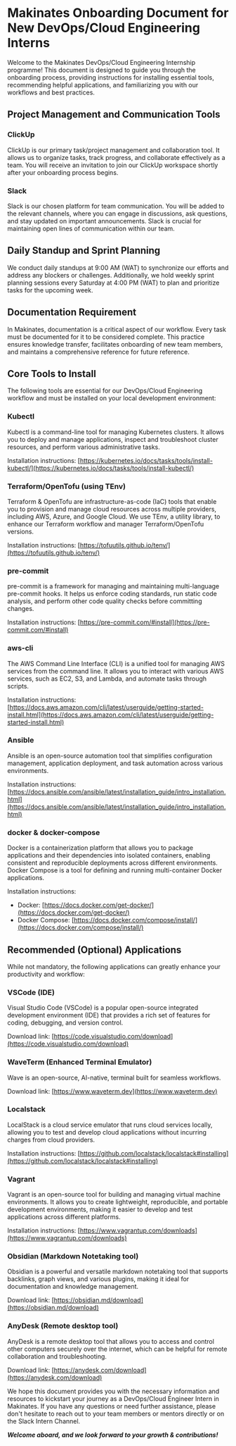 # Makinates Onboarding Document for New DevOps/Cloud Engineering Interns

Welcome to the Makinates DevOps/Cloud Engineering Internship programme! This document is designed to guide you through the onboarding process, providing instructions for installing essential tools, recommending helpful applications, and familiarizing you with our workflows and best practices.

## Project Management and Communication Tools

### ClickUp

ClickUp is our primary task/project management and collaboration tool. It allows us to organize tasks, track progress, and collaborate effectively as a team. You will receive an invitation to join our ClickUp workspace shortly after your onboarding process begins.

### Slack

Slack is our chosen platform for team communication. You will be added to the relevant channels, where you can engage in discussions, ask questions, and stay updated on important announcements. Slack is crucial for maintaining open lines of communication within our team.

## Daily Standup and Sprint Planning

We conduct daily standups at 9:00 AM (WAT) to synchronize our efforts and address any blockers or challenges. Additionally, we hold weekly sprint planning sessions every Saturday at 4:00 PM (WAT) to plan and prioritize tasks for the upcoming week.

## Documentation Requirement

In Makinates, documentation is a critical aspect of our workflow. Every task must be documented for it to be considered complete. This practice ensures knowledge transfer, facilitates onboarding of new team members, and maintains a comprehensive reference for future reference.

## Core Tools to Install

The following tools are essential for our DevOps/Cloud Engineering workflow and must be installed on your local development environment:

### Kubectl

Kubectl is a command-line tool for managing Kubernetes clusters. It allows you to deploy and manage applications, inspect and troubleshoot cluster resources, and perform various administrative tasks.

Installation instructions: [https://kubernetes.io/docs/tasks/tools/install-kubectl/](https://kubernetes.io/docs/tasks/tools/install-kubectl/)

### Terraform/OpenTofu (using TEnv)

Terraform & OpenTofu are infrastructure-as-code (IaC) tools that enable you to provision and manage cloud resources across multiple providers, including AWS, Azure, and Google Cloud. We use TEnv, a utility library, to enhance our Terraform workflow and manager Terraform/OpenTofu versions.

Installation instructions: [https://tofuutils.github.io/tenv/](https://tofuutils.github.io/tenv/)

### pre-commit

pre-commit is a framework for managing and maintaining multi-language pre-commit hooks. It helps us enforce coding standards, run static code analysis, and perform other code quality checks before committing changes.

Installation instructions: [https://pre-commit.com/#install](https://pre-commit.com/#install)

### aws-cli

The AWS Command Line Interface (CLI) is a unified tool for managing AWS services from the command line. It allows you to interact with various AWS services, such as EC2, S3, and Lambda, and automate tasks through scripts.

Installation instructions: [https://docs.aws.amazon.com/cli/latest/userguide/getting-started-install.html](https://docs.aws.amazon.com/cli/latest/userguide/getting-started-install.html)

### Ansible

Ansible is an open-source automation tool that simplifies configuration management, application deployment, and task automation across various environments.

Installation instructions: [https://docs.ansible.com/ansible/latest/installation_guide/intro_installation.html](https://docs.ansible.com/ansible/latest/installation_guide/intro_installation.html)

### docker & docker-compose

Docker is a containerization platform that allows you to package applications and their dependencies into isolated containers, enabling consistent and reproducible deployments across different environments. Docker Compose is a tool for defining and running multi-container Docker applications.

Installation instructions:

- Docker: [https://docs.docker.com/get-docker/](https://docs.docker.com/get-docker/)
- Docker Compose: [https://docs.docker.com/compose/install/](https://docs.docker.com/compose/install/)

## Recommended (Optional) Applications

While not mandatory, the following applications can greatly enhance your productivity and workflow:

### VSCode (IDE)

Visual Studio Code (VSCode) is a popular open-source integrated development environment (IDE) that provides a rich set of features for coding, debugging, and version control.

Download link: [https://code.visualstudio.com/download](https://code.visualstudio.com/download)

### WaveTerm (Enhanced Terminal Emulator)

Wave is an open-source, AI-native, terminal built for seamless workflows.

Download link: [https://www.waveterm.dev](https://www.waveterm.dev)

### Localstack

LocalStack is a cloud service emulator that runs cloud services locally, allowing you to test and develop cloud applications without incurring charges from cloud providers.

Installation instructions: [https://github.com/localstack/localstack#installing](https://github.com/localstack/localstack#installing)

### Vagrant

Vagrant is an open-source tool for building and managing virtual machine environments. It allows you to create lightweight, reproducible, and portable development environments, making it easier to develop and test applications across different platforms.

Installation instructions: [https://www.vagrantup.com/downloads](https://www.vagrantup.com/downloads)

### Obsidian (Markdown Notetaking tool)

Obsidian is a powerful and versatile markdown notetaking tool that supports backlinks, graph views, and various plugins, making it ideal for documentation and knowledge management.

Download link: [https://obsidian.md/download](https://obsidian.md/download)

### AnyDesk (Remote desktop tool)

AnyDesk is a remote desktop tool that allows you to access and control other computers securely over the internet, which can be helpful for remote collaboration and troubleshooting.

Download link: [https://anydesk.com/download](https://anydesk.com/download)

We hope this document provides you with the necessary information and resources to kickstart your journey as a DevOps/Cloud Engineer Intern in Makinates. If you have any questions or need further assistance, please don't hesitate to reach out to your team members or mentors directly or on the Slack Intern Channel.

***Welcome aboard, and we look forward to your growth & contributions!***

